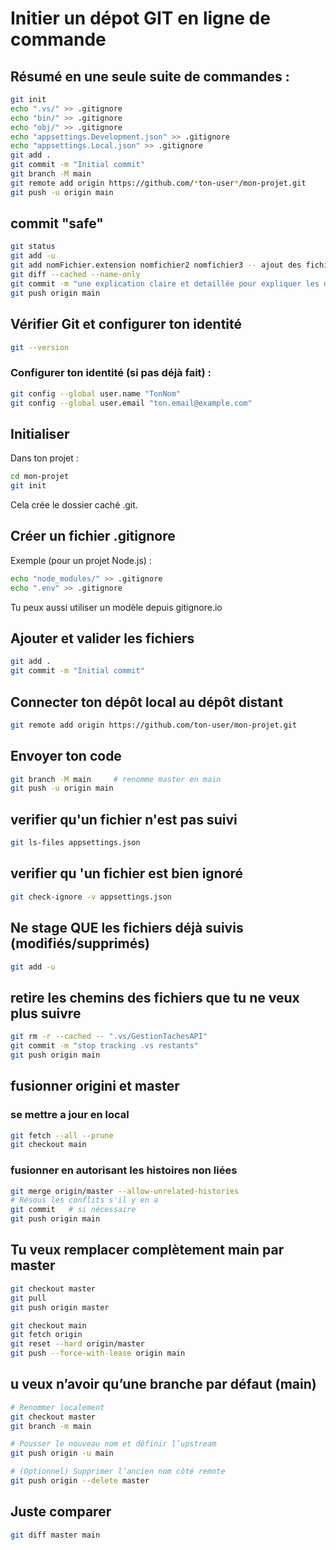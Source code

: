 # Initier un dépot GIT en ligne de commande

## Résumé en une seule suite de commandes :
```BASH
git init
echo ".vs/" >> .gitignore
echo "bin/" >> .gitignore
echo "obj/" >> .gitignore
echo "appsettings.Development.json" >> .gitignore
echo "appsettings.Local.json" >> .gitignore
git add .
git commit -m "Initial commit"
git branch -M main
git remote add origin https://github.com/*ton-user*/mon-projet.git
git push -u origin main
```

## commit "safe"
```BASH
git status
git add -u
git add nomFichier.extension nomfichier2 nomfichier3 -- ajout des fichiers créer
git diff --cached --name-only
git commit -m "une explication claire et detaillée pour expliquer les dernières modifications"
git push origin main
```

## Vérifier Git et configurer ton identité
``` BASH 
git --version
```

### Configurer ton identité (si pas déjà fait) :
``` BASH
git config --global user.name "TonNom" 
git config --global user.email "ton.email@example.com"
```

## Initialiser
Dans ton projet :
``` BASH
cd mon-projet
git init
```
Cela crée le dossier caché .git.

## Créer un fichier .gitignore
Exemple (pour un projet Node.js) :
``` BASH
echo "node_modules/" >> .gitignore
echo ".env" >> .gitignore
```
Tu peux aussi utiliser un modèle depuis gitignore.io

## Ajouter et valider les fichiers
``` BASH
git add .
git commit -m "Initial commit"
```

## Connecter ton dépôt local au dépôt distant
``` BASH
git remote add origin https://github.com/ton-user/mon-projet.git
```

## Envoyer ton code
``` BASH
git branch -M main     # renomme master en main
git push -u origin main
```

## verifier qu'un fichier n'est pas suivi
```BASH
git ls-files appsettings.json
```

## verifier qu 'un fichier est bien ignoré
```BASH
git check-ignore -v appsettings.json
```
##  Ne stage QUE les fichiers déjà suivis (modifiés/supprimés)
```BASH
git add -u
```

## retire les chemins des fichiers que tu ne veux plus suivre
```BASH
git rm -r --cached -- ".vs/GestionTachesAPI"
git commit -m "stop tracking .vs restants"
git push origin main
```
## fusionner origini et master
### se mettre a jour en local
```BASH
git fetch --all --prune
git checkout main
```

### fusionner en autorisant les histoires non liées
```BASH
git merge origin/master --allow-unrelated-histories
# Résous les conflits s'il y en a
git commit   # si nécessaire
git push origin main
```
## Tu veux remplacer complètement main par master
```BASH
git checkout master
git pull
git push origin master

git checkout main
git fetch origin
git reset --hard origin/master
git push --force-with-lease origin main
```

## u veux n’avoir qu’une branche par défaut (main)
```BASH
# Renommer localement
git checkout master
git branch -m main

# Pousser le nouveau nom et définir l’upstream
git push origin -u main

# (Optionnel) Supprimer l’ancien nom côté remote
git push origin --delete master
```

## Juste comparer
```BASH
git diff master main
```

